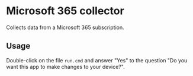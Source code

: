 # Microsoft 365 collector

Collects data from a Microsoft 365 subscription.

## Usage

Double-click on the file `run.cmd` and answer "Yes" to the question "Do you want this app to make changes to your device?".
